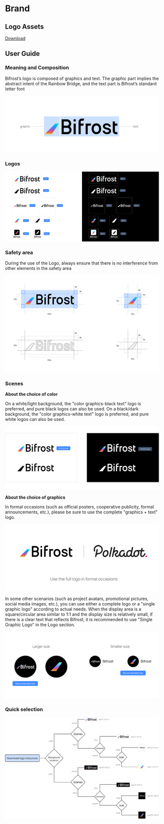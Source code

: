 # Brand

## Logo Assets

[Download](https://github.com/bifrost-finance/design-assets/raw/master/brand/Bifrost-Logo-Assets.zip)

## User Guide

### Meaning and Composition

Bifrost’s logo is composed of graphics and text. The graphic part implies the abstract intent of the Rainbow Bridge, and the text part is Bifrost’s standard letter font

![](../.gitbook/assets/brand-assets-01%20%281%29.png)

### Logos

![](../.gitbook/assets/brand-assets-02%20%281%29.png)

### Safety area

During the use of the Logo, always ensure that there is no interference from other elements in the safety area

![](../.gitbook/assets/brand-assets-03%20%281%29.png)

### Scenes

**About the choice of color**

On a white/light background, the "color graphics-black text" logo is preferred, and pure black logos can also be used. On a black/dark background, the "color graphics-white text" logo is preferred, and pure white logos can also be used.

![](../.gitbook/assets/brand-assets-04%20%281%29.png)

**About the choice of graphics**

In formal occasions \(such as official posters, cooperative publicity, formal announcements, etc.\), please be sure to use the complete "graphics + text" logo.

![](../.gitbook/assets/brand-assets-05%20%281%29.png)

In some other scenarios \(such as project avatars, promotional pictures, social media images, etc.\), you can use either a complete logo or a "single graphic logo" according to actual needs. When the display area is a square/circular area similar to 1:1 and the display size is relatively small, if there is a clear text that reflects Bifrost, it is recommended to use "Single Graphic Logo" in the Logo section.

![](../.gitbook/assets/brand-assets-06%20%282%29%20%282%29%20%282%29%20%284%29%20%284%29%20%284%29%20%284%29%20%282%29.png)

### Quick selection

![](../.gitbook/assets/brand-assets-07%20%281%29.png)

